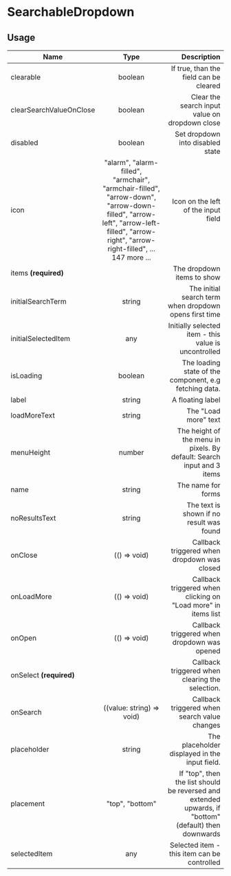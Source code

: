 <!--
This is an auto-generated markdown.
You can change it in "src/SearchableDropdown/SearchableDropdown.tsx" and run build:docs to update this file.
-->

# SearchableDropdown

## Usage

| Name                    |                                                                                        Type                                                                                         |                                                                                           Description |
| ----------------------- | :---------------------------------------------------------------------------------------------------------------------------------------------------------------------------------: | ----------------------------------------------------------------------------------------------------: |
| clearable               |                                                                                       boolean                                                                                       |                                                                If true, than the field can be cleared |
| clearSearchValueOnClose |                                                                                       boolean                                                                                       |                                                        Clear the search input value on dropdown close |
| disabled                |                                                                                       boolean                                                                                       |                                                                      Set dropdown into disabled state |
| icon                    | "alarm", "alarm-filled", "armchair", "armchair-filled", "arrow-down", "arrow-down-filled", "arrow-left", "arrow-left-filled", "arrow-right", "arrow-right-filled", ... 147 more ... |                                                                   Icon on the left of the input field |
| items **(required)**    |                                                                                                                                                                                     |                                                                            The dropdown items to show |
| initialSearchTerm       |                                                                                       string                                                                                        |                                                The initial search term when dropdown opens first time |
| initialSelectedItem     |                                                                                         any                                                                                         |                                                  Initially selected item - this value is uncontrolled |
| isLoading               |                                                                                       boolean                                                                                       |                                                The loading state of the component, e.g fetching data. |
| label                   |                                                                                       string                                                                                        |                                                                                      A floating label |
| loadMoreText            |                                                                                       string                                                                                        |                                                                                  The "Load more" text |
| menuHeight              |                                                                                       number                                                                                        |                                The height of the menu in pixels. By default: Search input and 3 items |
| name                    |                                                                                       string                                                                                        |                                                                                    The name for forms |
| noResultsText           |                                                                                       string                                                                                        |                                                              The text is shown if no result was found |
| onClose                 |                                                                                    (() => void)                                                                                     |                                                           Callback triggered when dropdown was closed |
| onLoadMore              |                                                                                    (() => void)                                                                                     |                                         Callback triggered when clicking on "Load more" in items list |
| onOpen                  |                                                                                    (() => void)                                                                                     |                                                           Callback triggered when dropdown was opened |
| onSelect **(required)** |                                                                                                                                                                                     |                                                       Callback triggered when clearing the selection. |
| onSearch                |                                                                              ((value: string) => void)                                                                              |                                                          Callback triggered when search value changes |
| placeholder             |                                                                                       string                                                                                        |                                                         The placeholder displayed in the input field. |
| placement               |                                                                                   "top", "bottom"                                                                                   | If "top", then the list should be reversed and extended upwards, if "bottom" (default) then downwards |
| selectedItem            |                                                                                         any                                                                                         |                                                           Selected item - this item can be controlled |
